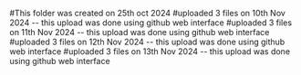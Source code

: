 #This folder was created on 25th oct  2024
#uploaded 3 files on 10th Nov 2024 -- this upload was done using github web interface
#uploaded 3 files on 11th Nov 2024 -- this upload was done using github web interface
#uploaded 3 files on 12th Nov 2024 -- this upload was done using github web interface
#uploaded 3 files on 13th Nov 2024 -- this upload was done using github web interface
